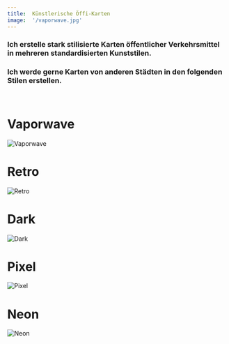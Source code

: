 ```yaml
---
title:  Künstlerische Öffi-Karten
image:  '/vaporwave.jpg'
---
```

### Ich erstelle stark stilisierte Karten öffentlicher Verkehrsmittel in mehreren standardisierten Kunststilen. 

### Ich werde gerne Karten von anderen Städten in den folgenden Stilen erstellen.
‎
‎
# Vaporwave
![Vaporwave](/vaporwave.jpg)

# Retro
![Retro](/retro.jpg)

# Dark
![Dark](/dark.jpg)

# Pixel
![Pixel](/pixel.jpg)

# Neon
![Neon](/neon.jpg)